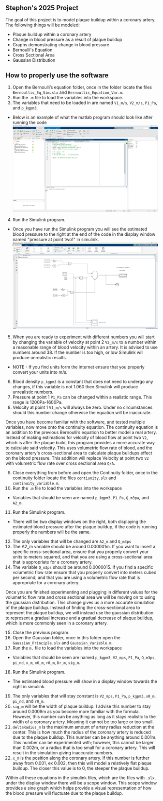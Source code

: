 ## Stephon's 2025 Project
The goal of this project is to model plaque buildup within a coronary artery. The following things will be modeled:
- Plaque buildup within a coronary artery
- Change in blood pressure as a result of plaque buildup
- Graphs demonstrating change in blood pressure
- Bernoulli's Equation
- Cross Sectional Area
- Gaussian Distribution


## How to properly use the software
1. Open the Bernoulli’s equation folder, once in the folder locate the files `Bernoullis_Eq_Sim.slx` and `Bernoullis_Equation_Var.m`.
2. Run the `.m` file to load the variables into the workspace.
3. The variables that need to be loaded in are named `V1_m/s`, `V2_m/s`, `P1_Pa`, and `p_kgpm3`.
* Below is an example of what the matlab program should look like after running the code
![Screenshot of matlab after running the program.](Screenshot_2025-09-11_210626.png)
4. Run the Simulink program.
* Once you have run the Simulink program you will see the estimated blood pressure to the right at the end of the code in the display window named "pressure at point two1" in simulink.
![Screenshot of simulink after running the program.](Screenshot_2025-09-10_142306.png)
5. When you are ready to experiment with different numbers you will start by changing the variable of velocity at point 2 `V2_m/s` to a number within a reasonable range of blood velocity within an artery. It is advised to use numbers around 38. If the number is too high, or low Simulink will produce unrealistic results.
* NOTE - If you find units form the internet ensure that you properly convert your units into m/s.
6. Blood density `p_kgpm3` is a constant that does not need to undergo any changes, if this variable is not 1.060 then Simulink will produce unrealistic numbers.
7. Pressure at point 1 `P1_Pa` can be changed within a realistic range. This range is 1200Pa-1600Pa.
8. Velocity at point 1 `V1_m/s` will always be zero. Under no circumstances should this number change otherwise the equation will be inaccurate.

Once you have become familiar with the software, and tested multiple variables, now move onto the continuity equation. The continuity equation is an addition to the previous Bernoulli’s equation to better model a real artery. Instead of making estimations for velocity of blood flow at point two `V2`, which is after the plaque build, this program provides a more accurate way to calculate said velocity. This uses volumetric flow rate of blood, and the coronary artery's cross-sectional area to calculate plaque buildups effect on the blood pressure. This addition will replace Velocity at point two `V2` with volumetric flow rate over cross sectional area `Q/A`.

9. Close everything from before and open the Continuity folder, once in the continuity folder locate the files `contiunity.slx` and `continuity_variable.m`.
10. Run the `.m` file to load the variables into the workspace
* Variables that should be seen are named `p_kgpm3`, `P1_Pa`, `Q_m3pa`, and `A2_m`.
11. Run the Simulink program.
* There will be two display windows on the right, both displaying the estimated blood pressure after the plaque buildup, if the code is running properly the numbers will be the same.
12. The only variables that will be changed are `A2_m` and `Q_m3ps`
13. The A2_m variable should be around 0.000001m. If you want to insert a specific cross-sectional area, ensure that you properly convert your units to meters squared, and that you are using a cross-sectional area that is appropriate for a coronary artery.
14. The variable `Q_m3ps` should be around 0.0000015. If you find a specific volumetric flow rate ensure that you properly convert into meters cubed per second, and that you are using a volumetric flow rate that is appropriate for a coronary artery.

Once you are finished experimenting and plugging in different values for the volumetric flow rate and cross sectional area we will be moving on to using the gaussian distribution. This change gives us a more accurate simulation of the plaque buildup. Instead of finding the cross-sectional area to represent the plaque buildup, we will instead use the gaussian distribution to represent a gradual increase and a gradual decrease of plaque buildup, which is more commonly seen in a coronary artery.

15. Close the previous program.
16. Open the Gaussian folder, once in this folder open the `Gaussian_Principle.slx` and `Gaussian_Variable.m`.
17. Run the `m.` file to load the variables into the workspace
* Variables that should be seen are named `p_kgpm3`, `V2_mps`, `P1_Pa`, `Q_m3ps`, `pi_nd`, `x_m`, `x0_m`, `r0_m`, `Dr_m`, `sig_m`.
18. Run the Simulink program.
* The estimated blood pressure will show in a display window towards the right in simulink.
19. The only variables that will stay constant is `V2_mps`, `P1_Pa`, `p_kgpm3`, `x0_m`, `pi_nd`, and `r0_m`.
20. `sig_m` will be the width of plaque buildup. I advise this number to stay around 0.0009m as you become more familiar with the formula. However, this number can be anything as long as it stays realistic to the width of a coronary artery. Meaning it cannot be too large or too small.
21. `deltaRadius_m` is the maximum amount of artery radius reduction at the center. This is how much the radius of the coronary artery is reduced due to the plaque buildup. This number can be anything around 0.001m. This number can be experimented with; however, this cannot be larger than 0.002m, or a radius that is too small for a coronary artery. This will result in the simulation giving inaccurate numbers.
22. `x_m` is the position along the coronary artery. If this number is further away from 0.001, ex 0.002, then this will model a relatively flat plaque buildup. The closer this value is to 0, the steeper the plaque buildup.

Within all these equations in the simulink files, which are the files with `.slx`, under the display window there will be a scope window. This scope window provides a sine graph which helps provide a visual representation of how the blood pressure will fluctuate due to the plaque buildup. 


